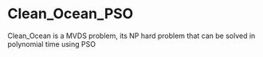 # Clean_Ocean_PSO
Clean_Ocean is a MVDS problem, its  NP hard problem that can be solved in polynomial time using PSO
